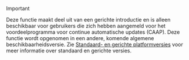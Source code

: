 > [!IMPORTANT]
> Deze functie maakt deel uit van een gerichte introductie en is alleen beschikbaar voor gebruikers die zich hebben aangemeld voor het voordeelprogramma voor continue automatische updates (CAAP). Deze functie wordt opgenomen in een andere, komende algemene beschikbaarheidsversie. Zie [Standaard- en gerichte platformversies](../get-started/public-preview-releases.md) voor meer informatie over standaard en gerichte versies.
